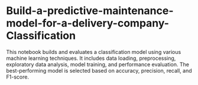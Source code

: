 # Build-a-predictive-maintenance-model-for-a-delivery-company-Classification
This notebook builds and evaluates a classification model using various machine learning techniques. It includes data loading, preprocessing, exploratory data analysis, model training, and performance evaluation. The best-performing model is selected based on accuracy, precision, recall, and F1-score.
